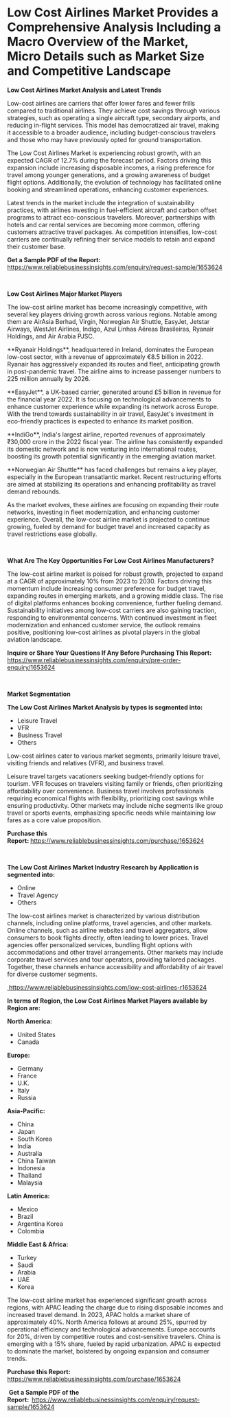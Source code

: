 <p><h1>Low Cost Airlines Market Provides a Comprehensive Analysis Including a Macro Overview of the Market, Micro Details such as Market Size and Competitive Landscape</h1></p><p><strong>Low Cost Airlines Market Analysis and Latest Trends</strong></p>
<p><p>Low-cost airlines are carriers that offer lower fares and fewer frills compared to traditional airlines. They achieve cost savings through various strategies, such as operating a single aircraft type, secondary airports, and reducing in-flight services. This model has democratized air travel, making it accessible to a broader audience, including budget-conscious travelers and those who may have previously opted for ground transportation.</p><p>The Low Cost Airlines Market is experiencing robust growth, with an expected CAGR of 12.7% during the forecast period. Factors driving this expansion include increasing disposable incomes, a rising preference for travel among younger generations, and a growing awareness of budget flight options. Additionally, the evolution of technology has facilitated online booking and streamlined operations, enhancing customer experiences. </p><p>Latest trends in the market include the integration of sustainability practices, with airlines investing in fuel-efficient aircraft and carbon offset programs to attract eco-conscious travelers. Moreover, partnerships with hotels and car rental services are becoming more common, offering customers attractive travel packages. As competition intensifies, low-cost carriers are continually refining their service models to retain and expand their customer base.</p></p>
<p><strong>Get a Sample PDF of the Report:&nbsp;</strong> <a href="https://www.reliablebusinessinsights.com/enquiry/request-sample/1653624?utm_campaign=3172&utm_medium=2&utm_source=Github&utm_content=ia&utm_term=16042025&utm_id=low-cost-airlines">https://www.reliablebusinessinsights.com/enquiry/request-sample/1653624</a></p>
<p>&nbsp;</p>
<p><strong>Low Cost Airlines Major Market Players</strong></p>
<p><p>The low-cost airline market has become increasingly competitive, with several key players driving growth across various regions. Notable among them are AirAsia Berhad, Virgin, Norwegian Air Shuttle, EasyJet, Jetstar Airways, WestJet Airlines, Indigo, Azul Linhas Aéreas Brasileiras, Ryanair Holdings, and Air Arabia PJSC.</p><p>**Ryanair Holdings**, headquartered in Ireland, dominates the European low-cost sector, with a revenue of approximately €8.5 billion in 2022. Ryanair has aggressively expanded its routes and fleet, anticipating growth in post-pandemic travel. The airline aims to increase passenger numbers to 225 million annually by 2026.</p><p>**EasyJet**, a UK-based carrier, generated around £5 billion in revenue for the financial year 2022. It is focusing on technological advancements to enhance customer experience while expanding its network across Europe. With the trend towards sustainability in air travel, EasyJet's investment in eco-friendly practices is expected to enhance its market position.</p><p>**IndiGo**, India's largest airline, reported revenues of approximately ₹30,000 crore in the 2022 fiscal year. The airline has consistently expanded its domestic network and is now venturing into international routes, boosting its growth potential significantly in the emerging aviation market.</p><p>**Norwegian Air Shuttle** has faced challenges but remains a key player, especially in the European transatlantic market. Recent restructuring efforts are aimed at stabilizing its operations and enhancing profitability as travel demand rebounds.</p><p>As the market evolves, these airlines are focusing on expanding their route networks, investing in fleet modernization, and enhancing customer experience. Overall, the low-cost airline market is projected to continue growing, fueled by demand for budget travel and increased capacity as travel restrictions ease globally.</p></p>
<p>&nbsp;</p>
<p><strong>What Are The Key Opportunities For Low Cost Airlines Manufacturers?</strong></p>
<p><p>The low-cost airline market is poised for robust growth, projected to expand at a CAGR of approximately 10% from 2023 to 2030. Factors driving this momentum include increasing consumer preference for budget travel, expanding routes in emerging markets, and a growing middle class. The rise of digital platforms enhances booking convenience, further fueling demand. Sustainability initiatives among low-cost carriers are also gaining traction, responding to environmental concerns. With continued investment in fleet modernization and enhanced customer service, the outlook remains positive, positioning low-cost airlines as pivotal players in the global aviation landscape.</p></p>
<p><strong>Inquire or Share Your Questions If Any Before Purchasing This Report:</strong> <a href="https://www.reliablebusinessinsights.com/enquiry/pre-order-enquiry/1653624?utm_campaign=3172&utm_medium=2&utm_source=Github&utm_content=ia&utm_term=16042025&utm_id=low-cost-airlines">https://www.reliablebusinessinsights.com/enquiry/pre-order-enquiry/1653624</a></p>
<p>&nbsp;</p>
<p><strong>Market Segmentation</strong></p>
<p><strong>The Low Cost Airlines Market Analysis by types is segmented into:</strong></p>
<p><ul><li>Leisure Travel</li><li>VFR</li><li>Business Travel</li><li>Others</li></ul></p>
<p><p>Low-cost airlines cater to various market segments, primarily leisure travel, visiting friends and relatives (VFR), and business travel. </p><p>Leisure travel targets vacationers seeking budget-friendly options for tourism. VFR focuses on travelers visiting family or friends, often prioritizing affordability over convenience. Business travel involves professionals requiring economical flights with flexibility, prioritizing cost savings while ensuring productivity. Other markets may include niche segments like group travel or sports events, emphasizing specific needs while maintaining low fares as a core value proposition.</p></p>
<p><strong>Purchase this Report:&nbsp;</strong><a href="https://www.reliablebusinessinsights.com/purchase/1653624?utm_campaign=3172&utm_medium=2&utm_source=Github&utm_content=ia&utm_term=16042025&utm_id=low-cost-airlines">https://www.reliablebusinessinsights.com/purchase/1653624</a></p>
<p>&nbsp;</p>
<p><strong>The Low Cost Airlines Market Industry Research by Application is segmented into:</strong></p>
<p><ul><li>Online</li><li>Travel Agency</li><li>Others</li></ul></p>
<p><p>The low-cost airlines market is characterized by various distribution channels, including online platforms, travel agencies, and other markets. Online channels, such as airline websites and travel aggregators, allow consumers to book flights directly, often leading to lower prices. Travel agencies offer personalized services, bundling flight options with accommodations and other travel arrangements. Other markets may include corporate travel services and tour operators, providing tailored packages. Together, these channels enhance accessibility and affordability of air travel for diverse customer segments.</p></p>
<p><a href="https://www.reliablebusinessinsights.com/low-cost-airlines-r1653624?utm_campaign=3172&utm_medium=2&utm_source=Github&utm_content=ia&utm_term=16042025&utm_id=low-cost-airlines">&nbsp;https://www.reliablebusinessinsights.com/low-cost-airlines-r1653624</a></p>
<p><strong>In terms of Region, the Low Cost Airlines Market Players available by Region are:</strong></p>
<p>
    <p> <strong> North America: </strong>
        <ul>
            <li>United States</li>
            <li>Canada</li>
        </ul>
        </p> 
    <p> <strong> Europe: </strong>
        <ul>
            <li>Germany</li>
            <li>France</li>
            <li>U.K.</li>
            <li>Italy</li>
            <li>Russia</li>
        </ul>
        </p> 
    <p> <strong> Asia-Pacific: </strong>
        <ul>
            <li>China</li>
            <li>Japan</li>
            <li>South Korea</li>
            <li>India</li>
            <li>Australia</li>
            <li>China Taiwan</li>
            <li>Indonesia</li>
            <li>Thailand</li>
            <li>Malaysia</li>
        </ul>
        </p> 
    <p> <strong> Latin America: </strong>
        <ul>
            <li>Mexico</li>
            <li>Brazil</li>
            <li>Argentina Korea</li>
            <li>Colombia</li>
        </ul>
        </p> 
    <p> <strong> Middle East & Africa: </strong>
        <ul>
            <li>Turkey</li>
            <li>Saudi</li>
            <li>Arabia</li>
            <li>UAE</li>
            <li>Korea</li>
        </ul>
    </p>
    </p>
<p><p>The low-cost airline market has experienced significant growth across regions, with APAC leading the charge due to rising disposable incomes and increased travel demand. In 2023, APAC holds a market share of approximately 40%. North America follows at around 25%, spurred by operational efficiency and technological advancements. Europe accounts for 20%, driven by competitive routes and cost-sensitive travelers. China is emerging with a 15% share, fueled by rapid urbanization. APAC is expected to dominate the market, bolstered by ongoing expansion and consumer trends.</p></p>
<p><strong>Purchase this Report: </strong><a href="https://www.reliablebusinessinsights.com/purchase/1653624?utm_campaign=3172&utm_medium=2&utm_source=Github&utm_content=ia&utm_term=16042025&utm_id=low-cost-airlines">https://www.reliablebusinessinsights.com/purchase/1653624</a></p>
<p>&nbsp;<strong>Get a Sample PDF of the Report:&nbsp;&nbsp;</strong><a href="https://www.reliablebusinessinsights.com/enquiry/request-sample/1653624?utm_campaign=3172&utm_medium=2&utm_source=Github&utm_content=ia&utm_term=16042025&utm_id=low-cost-airlines">https://www.reliablebusinessinsights.com/enquiry/request-sample/1653624</a></p>
<p><strong></strong></p>
<p><p></p><p></p><p></p></p>